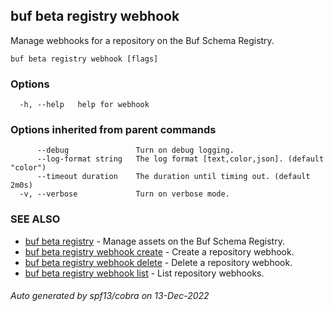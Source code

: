 ## buf beta registry webhook

Manage webhooks for a repository on the Buf Schema Registry.

```
buf beta registry webhook [flags]
```

### Options

```
  -h, --help   help for webhook
```

### Options inherited from parent commands

```
      --debug               Turn on debug logging.
      --log-format string   The log format [text,color,json]. (default "color")
      --timeout duration    The duration until timing out. (default 2m0s)
  -v, --verbose             Turn on verbose mode.
```

### SEE ALSO

* [buf beta registry](buf_beta_registry.md)	 - Manage assets on the Buf Schema Registry.
* [buf beta registry webhook create](buf_beta_registry_webhook_create.md)	 - Create a repository webhook.
* [buf beta registry webhook delete](buf_beta_registry_webhook_delete.md)	 - Delete a repository webhook.
* [buf beta registry webhook list](buf_beta_registry_webhook_list.md)	 - List repository webhooks.

###### Auto generated by spf13/cobra on 13-Dec-2022
